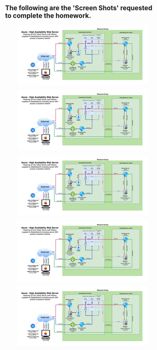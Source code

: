 ## The following are the 'Screen Shots' requested to complete the homework.

<figure><img src="/Diagrams/Azure.png"><figcaption></figcaption></figure>

<figure><img src="/Diagrams/Azure.png"><figcaption></figcaption></figure>

<figure><img src="/Diagrams/Azure.png"><figcaption></figcaption></figure>

<figure><img src="/Diagrams/Azure.png"><figcaption></figcaption></figure>

<figure><img src="/Diagrams/Azure.png"><figcaption></figcaption></figure>
